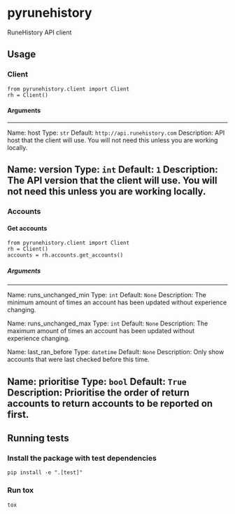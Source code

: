 # pyrunehistory

RuneHistory API client

## Usage
### Client
```
from pyrunehistory.client import Client
rh = Client()
```

#### Arguments
---
Name: host
Type: `str`
Default: `http://api.runehistory.com`
Description: API host that the client will use. You will not need this unless you are working locally. 

Name: version
Type: `int`
Default: `1`
Description: The API version that the client will use. You will not need this unless you are working locally.
---

### Accounts
#### Get accounts
```
from pyrunehistory.client import Client
rh = Client()
accounts = rh.accounts.get_accounts()
```
##### Arguments
---
Name: runs_unchanged_min
Type: `int`
Default: `None`
Description: The minimum amount of times an account has been updated without experience changing.

Name: runs_unchanged_max
Type: `int`
Default: `None`
Description: The maximum amount of times an account has been updated without experience changing.

Name: last_ran_before
Type: `datetime`
Default: `None`
Description: Only show accounts that were last checked before this time.

Name: prioritise
Type: `bool`
Default: `True`
Description: Prioritise the order of return accounts to return accounts to be reported on first.
---

## Running tests
### Install the package with test dependencies
`pip install -e ".[test]"`

### Run tox
`tox`
